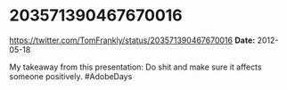 # 203571390467670016
https://twitter.com/TomFrankly/status/203571390467670016
**Date:** 2012-05-18

My takeaway from this presentation: Do shit and make sure it affects someone positively. #AdobeDays
